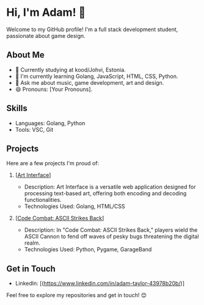 # Hi, I'm Adam! 👋

Welcome to my GitHub profile! I'm a full stack development student, passionate about game design.

## About Me

- 💼 Currently studying at kood/Johvi, Estonia.
- 🌱 I'm currently learning Golang, JavaScript, HTML, CSS, Python.
- 💬 Ask me about music, game development, art and design.
- 😄 Pronouns: [Your Pronouns].

## Skills

- Languages: Golang, Python
- Tools: VSC, Git

## Projects

Here are a few projects I'm proud of:

1. [[Art Interface](https://github.com/Adamgtay/art-decoder-encoder.git)]
   - Description: Art Interface is a versatile web application designed for processing text-based art, offering both encoding and decoding functionalities.
   - Technologies Used: Golang, HTML/CSS

2. [[Code Combat: ASCII Strikes Back](https://github.com/Adamgtay/Code-Combat-ASCII-Strikes-Back.git)]
   - Description: In "Code Combat: ASCII Strikes Back," players wield the ASCII Cannon to fend off waves of pesky bugs threatening the digital realm.
   - Technologies Used: Python, Pygame, GarageBand

## Get in Touch

- LinkedIn: [(https://www.linkedin.com/in/adam-taylor-43978b20b/)]

Feel free to explore my repositories and get in touch! 😊
